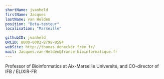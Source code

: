 ```yaml
---
shortName: jvanheld
firstName: Jacques 
lastName: van Helden
position: "Beta-testeur"
localisation: "Marseille"

githubID: jvanheld
ORCID: 0000-0002-8799-8584
webSite: http://thomas.denecker.free.fr/
mail: Jacques.van-Helden@france-bioinformatique.fr
---
```


Professor of Bioinformatics at Aix-Marseille Université, and CO-director of IFB / ELIXIR-FR